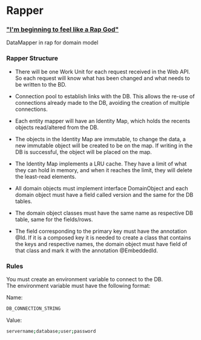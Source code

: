 # Rapper
### ["I'm beginning to feel like a Rap God"](https://www.youtube.com/watch?v=XbGs_qK2PQA) 
DataMapper in rap for domain model

### Rapper Structure
 - There will be one Work Unit for each request received in the Web API. So each request will know what has been changed and what needs to be written to the BD.
 
 - Connection pool to establish links with the DB. This allows the re-use of connections already made to the DB, avoiding the creation of multiple connections.
 
 - Each entity mapper will have an Identity Map, which holds the recents objects read/altered from the DB.
 
 - The objects in the Identity Map are immutable, to change the data, a new immutable object will be created to be on the map. If writing in the DB is successful, the object will be placed on the map.
 
 - The Identity Map implements a LRU cache. They have a limit of what they can hold in memory, and when it reaches the limit, they will delete the least-read elements.
 
 - All domain objects must implement interface DomainObject and each domain object must have a field called version and the same for the DB tables.
 
 - The domain object classes must have the same name as respective DB table, same for the fields/rows.
 
 - The field corresponding to the primary key must have the annotation @Id. If it is a composed key it is needed to create a class that contains the keys and respective names, the domain object must have field of that class and mark it with the annotation @EmbeddedId.
 
### Rules
You must create an environment variable to connect to the DB. <br />
The environment variable must have the following format:

Name:

```sh
DB_CONNECTION_STRING
```

Value:

```sh
servername;database;user;password
```
